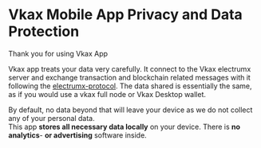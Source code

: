# Vkax Mobile App Privacy and Data Protection
Thank you for using Vkax App

Vkax app treats your data very carefully.
It connect to the Vkax electrumx server and exchange transaction and blockchain related messages with it following the [electrumx-protocol](https://electrumx.readthedocs.io/en/latest/protocol-basics.html "electrumx-protocol").
The data shared is essentially the same, as if you would use a vkax full node or Vkax Desktop wallet.

By default, no data beyond that will leave your device as we do not collect any of your personal data.  
This app **stores all necessary data locally** on your device. 
There is **no analytics**- **or advertising** software inside.
